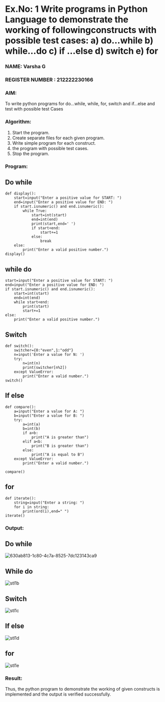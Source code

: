 # Ex.No: 1 Write programs in Python Language to demonstrate the working of followingconstructs with possible test cases: a) do…while b) while…do c) if …else d) switch e) for 

### NAME: Varsha G                                                                         
### REGISTER NUMBER : 212222230166

### AIM:  
To write python programs for do…while, while, for, switch and if…else and test with possible test 
Cases 

### Algorithm:
1. Start the program.
2. Create separate files for each given program.
3. Write simple program for each construct.
4.  the program with possible test cases.
5. Stop the program.
### Program:

## Do while
```
def display():
    start=input("Enter a positive value for START: ")
    end=input("Enter a positive value for END: ")
    if start.isnumeric() and end.isnumeric():
        while True:
            start=int(start)
            end=int(end)
            print(start,end=' ')
            if start<end:
                start+=1
            else:
                break
    else:
        print("Enter a valid positive number.")
display()
```

## while do

```
start=input("Enter a positive value for START: ")
end=input("Enter a positive value for END: ")
if start.isnumeric() and end.isnumeric():
    start=int(start)
    end=int(end)
    while start<end:
        print(start)
        start+=1
else:
    print("Enter a valid positive number.")
```

## Switch

```
def switch():
    switcher={0:"even",1:"odd"}
    n=input('Enter a value for N: ')
    try:
        n=int(n)
        print(switcher[n%2])
    except ValueError:
        print("Enter a valid number.")
switch()

```

## If else

```
def compare():
    a=input("Enter a value for A: ")
    b=input("Enter a value for B: ")
    try:
        a=int(a)
        b=int(b)
        if a>b:
            print("A is greater than")
        elif a<b:
            print("B is greater than")
        else:
            print("A is equal to B")
    except ValueError:
        print("Enter a valid number.")

compare()
```

## for

```
def iterate():
    string=input("Enter a string: ") 
    for i in string:
        print(ord(i),end=" ")
iterate()
```

### Output:

## Do while
![630ab813-1c80-4c7a-8525-7dc123143ca9](https://github.com/user-attachments/assets/5723abfc-5680-441b-8f7b-a9eefa765fe7)


## While do
![stl1b](https://github.com/user-attachments/assets/9fe4feca-5d2a-4feb-9fea-25c0fde87112)


## Switch

![stl1c](https://github.com/user-attachments/assets/b7449049-75b4-4ad7-96eb-9754e3ab44b5)

## If else
  ![stl1d](https://github.com/user-attachments/assets/23e82684-68e4-4a34-b7d7-28fd14bde424)


## for
![stl1e](https://github.com/user-attachments/assets/059fee5a-54e8-4533-b4aa-12bd4a4ae912)



### Result:
Thus, the python program to demonstrate the working of given constructs is implemented and the output is verified successfully.

